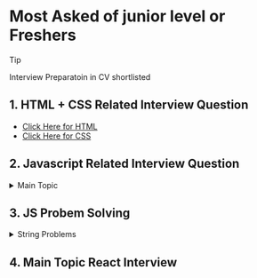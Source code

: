 # Most Asked of junior level or Freshers

>[!Tip]
> Interview Preparatoin in CV shortlisted 


## 1. HTML + CSS  Related Interview Question

- [Click Here for HTML](https://www.simplilearn.com/html-interview-questions-and-answers-article)
- [Click Here for CSS](https://www.simplilearn.com/tutorials/css-tutorial/css-interview-questions)




## 2. Javascript Related Interview Question

<details>
<summary>Main Topic</summary>

- ` 🔥 Most High Priority` Must have Clear idea
    - Scope
    - Hoisting
    - Closure
    - Curring
    - Event Loop
    - Debouncer
    - Asynchronous js
    
</br>

- **High Priority**
    - Promises
    - Local vs Session Storage
    - Higher Oder Function (Hoc)
    - Event Bubble + Event Deligation
    - Prototype
    - Event Propogation

    
</br>

- **MID Priority**
    - Ternary Operators
    - Template Literals
    - Data Types
    - Undefined vs Null
    - Nan vs Null
    - ForEach(), Map() , Filter(), trim(), split(),join(),reverse(),
    - [=== vs ==] 
    - Mutable vs unMutatable
    - this keyword
    - Nullish Coalseing Operators
    - Optional Chaining
    - Undefined Hole
    - Lexical environment
    - Callback Hell
    - BOM + DOM
    - 
</br>

</details>

## 3. JS Probem Solving

<details>
<summary>String Problems</summary>
- Random Number Generator
- Basic CRUD
- Reverse String
- Find Duplicates
- Finding Values based on condition


####    todo:1 [Math Random]

- লুডু খেলায় আমরা কিভাবে ১ থেকে ৬ সংখ্যা randomly print করতে পারি ।

```javascript
function getRandomNumber(min, max){
    return Math.floor(Math.random() *(max-min +1)) + min;
}

console.log(getRandomNumber(1,6));

// another way
const random1 =((Math.random()*10)+1);
const random2 =Math.floor(((Math.random()*7)));
console.log(random1)  // print 1-6
console.log(random2) // print 1-6
```


- Get random id or Reverse id

```javascript
const id = Math.random().toString().split(".")[1];
const id1 =crypto.randomUUID();
const revId = id.split("").reverse().join("");
const revId1 = id1.split("").reverse().join("");

console.log(id," | ",revId)  // 6024356929627508  |  8057269296534206
console.log(id1, " | ",revId1) // 83fdaf7b-ec0b-49f3-b161-0f5c78c81d41  |  14d18c87c5f0-161b-3f94-b0ce-b7fadf38


const  num =12345;
const r =Number(num.toString().split("").reverse().join(""));
console.log(num, "|||" ,r)  // 12345 ||| 54321
```
- Reverse Sting

```javascript
let str1 ="bappasaha"
const reverse =str1.split("").reverse().join("");
console.log(str1, "<->",reverse)  // bappasaha <-> ahasappab


let str ="b-a-p-p-a";
console.log(str.split("-")) ;
console.log(str.split("-").join(","));

```
####    todo:2- [sort ( ) ] সবার নাম কিভাবে Alphabetically  সাজাতে পারি । 

- সবার নাম কিভাবে Alphabetically  সাজাতে পারি ।

```javascript
const std = ["bappa","kaoa","dafda","apple"];
console.log(std.sort());
```
- How to sort roll number low to high

```javascript
const rollNumebers = [40, 100, 1, 5, 25, 10];

function myFuc(a,b){
    return a-b;
};
console.log(rollNumebers.sort(myFuc)) // [ 1, 5, 10, 25, 40, 100 ]


//shortcut
const rollNumebers = [40, 100, 1, 5, 25, 10];
console.log(rollNumebers.sort((a,b)=>{return a-b})) // assending
console.log(rollNumebers.sort((a,b)=>{return b-a})) //decending

```
#### todo: 3- [filter ( )] find the duplicate and Unique number and string from an array

- find the duplicate number from an array


```javascript

// const arr = ["bappa", "appa", "cappa", "bappa"];

// const item = arr.forEach((item, index, arr) => console.log("items:",item));
// const d = arr.filter((item, index) => console.log(arr.indexOf(item) !==index));
// const i = arr.filter((item, index) => console.log(arr.indexOf(index)));


const numbers =[1,2,4,5,6,6,1,5,76,,89,76,90,25];

const duplicate =numbers.filter((value,index, array)=>{
    return array.indexOf(value)!==index;
});

console.log(duplicate);


const arr = ["bappa", "appa", "cappa", "bappa"];
const duplicates = arr.filter((item, index) => arr.indexOf(item) !== index);
console.log(duplicates); // Output: ["bappa"]

```
- find the unique number from an array

```javascript
const numbers1 =[1,2,4,5,6,6,1,5,76,,89,76,90,25];

const unique =numbers.filter((value,index, array)=>{
    return array.indexOf(value)===index;
});
console.log('---');
console.log(unique);

const arr = ["bappa", "appa", "cappa", "bappa"];
const uniqueItems = arr.filter((item, index) => arr.indexOf(item) === arr.lastIndexOf(item));
console.log(uniqueItems); // Output: ["appa", "cappa"]

```

#### todo:-4 How many vowels in sentence

```javascript
const vowels =["a","e","i","o","u","A","E","I","O","U"];

const countVowel=(sentence)=>{
    let count =0;
    const letters =Array.from(sentence);
    letters.forEach((letter)=>{
        if(vowels.includes(letter)){
            count++;
        }
    })
    return count;

};

console.log(countVowel("I love Bangladesh"));
```
#### todo:-5 Leap year or Not

```javascript
function isLeapyear(year){
    if(year%400 ===0 || ((year %4 ===0) && (year % 100 !==0))){
        console.log(`${year} is Leap year`);
    }
    else 
        console.log('not');
};

isLeapyear(2020);

```
#### todo:-6: how many time "bappa" word is used in the sentence and what is the first position where bappa word is used?


This type of problem is solved by using regular expression 
1. `regular exp` er vittore search string ta dibo
2. `ig` flag ta dibo.
3. jotogulo ans pabo ta ekta array tai array er length tai ans

solve:
first position mane search() ta dilei hbe


```javascript
const sentence ="There is a dreamy boy nameed Bappa.There is a dreamy boy nameed bappa.There is a dreamy boy nameed bappa.There is a dreamy boy."

const matches =sentence.match(/bappa/ig);
const occurances =matches? matches.length : 0;
console.log(matches, occurances)


let position =sentence.search(/bappa/i);
position= position>=0 ? position : "not found";
console.log(position) 

```
####    todo:7 input: linearSearch(['a','b','c','d','c'], 'c'); output: 2 or 'not found' ; problem: linearSearch() টি  function implement করে দেখান ।

```javascript
function linearSearch(arr,value){

    const length =arr.length;
    for(let i =0; i<length; i++){
        if(arr[i]===value){
            return i;
        }
    }
    return "not found";
}

console.log(linearSearch(['a','b','c','d','c'], 'c')); 

```
####  todo:8- find out the max big string from an array and show the index of the string 


```javascript
function longestString(names){
    let longestWord ='';
    for(n of names){
        if(n.length > longestWord.length){
            longestWord =n;
        }
    }
    return [longestWord, names.indexOf(longestWord)]

}

const nameArray=['Bappa saha', 'learn with bappa','akash','akash mohajoon','dad'];

console.log(longestString(nameArray));

```
####  todo:9- ১ -১০০ পর্যন্ত যেই সংখ্যা গুলো ৩,৫ এবং ৩,৫ উভয় সংখ্যা দিয়ে বিভাজ্য তা বের কর

```javascript
function fooBar(number){
    
    for (let i =1; i<=number; i++){
        if(i%3===0 && i%5===0){
            console.log(`${i} is fooBar number`);
        }
        else if(i%3===0){
            console.log(`${i} is divied by 3`);
        }
        else if(i%5 ===0){
            console.log(`${i} is divied by 5`)
        }
        else{
            console.log(`${i} is not  divied by 3 or 5`);
        }
    }
}

console.log(fooBar(100))

```

####  todo:10- Remove falsy values from array and object

- Array থেকে কিভাবে 'falsy value' খুঁজে বের করে বাদ দিতে পারি?

        falsy values are: 6 types
        false, undefined, null, '', NaN, 0
        solve: using filter()


```javascript
const mixedArr =[
    "bws",
    undefined,
    "learn with bappa",
    0,
    false,
    "",
    "apple",
    null,
    40,
    "k",
    true,
    "Thanks all",
    NaN
];


const trueArray =mixedArr.filter(element=>{
    if(element){
        return true;
    }else{
        return false
    }
})
console.table(trueArray) 


// another way

const  trueArray1 =mixedArr.filter(Boolean)
console.table(trueArray1)

```

- Object থেকে কিভাবে 'falsy value' খুঁজে বের করে বাদ দিতে পারি?


```javascript
const obj ={

    a:"bws",
    b:undefined,
    c:"learn with bappa",
    d:0,
    e:false,
    f:"",
    g:"apple",
    h:null,
    i:40,
    j:"k",
    k:true,
    l:"Thanks all",
    m:NaN
};

const trutyObj =function(obj){
    for(let i in obj){
        if(!obj[i]){
            delete obj[i];
        }
    }
    return obj;
}

console.log(trutyObj(obj))

```

</details>




## 4. Main Topic React Interview 


